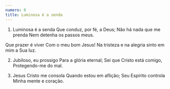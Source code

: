```yaml
---
numero: 9
title: Luminosa é a senda
---
```

1. Luminosa é a senda
Que conduz, por fé, a Deus;
Não há nada que me prenda
Nem detenha os passos meus.

Que prazer é viver Com o meu bom Jesus!
Na tristeza e na alegria sinto em mim a Sua luz.

2. Jubiloso, eu prossigo
Para a glória eternal;
Sei que Cristo está comigo,
Protegendo-me do mal.

3. Jesus Cristo me consola
Quando estou em aflição;
Seu Espírito controla
Minha mente e coração.
